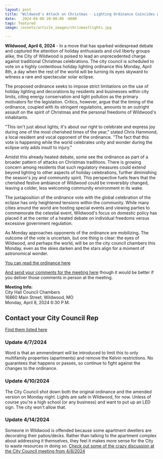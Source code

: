 ```yaml
---
layout: post
title: "Wildwood's Attack on Christmas - Lighting Ordinance Coincides with Global Eclipse Celebrations"
date:   2024-04-06 20:00:00 -0600
tags: featured
image: /assets/article_images/chrismastlights.jpg

---
```

**Wildwood, April 6, 2024** - In a move that has sparked widespread debate and captured the attention of holiday enthusiasts and civil liberty groups alike, the City of Wildwood is poised to lead an unprecedented charge against traditional Christmas celebrations. The city council is scheduled to vote on a highly contentious holiday lighting ordinance this Monday, April 8th, a day when the rest of the world will be turning its eyes skyward to witness a rare and spectacular solar eclipse.

The proposed ordinance seeks to impose strict limitations on the use of holiday lighting and decorations by residents and businesses within city limits, citing energy conservation and light pollution as the primary motivators for the legislation. Critics, however, argue that the timing of the ordinance, coupled with its stringent regulations, amounts to an outright assault on the spirit of Christmas and the personal freedoms of Wildwood's inhabitants.

"This isn't just about lights; it's about our right to celebrate and express joy during one of the most cherished times of the year," stated Chris Hammond, a local resident and vocal opponent of the ordinance. "The fact that this vote is happening while the world celebrates unity and wonder during the eclipse only adds insult to injury."

Amidst this already heated debate, some see the ordinance as part of a broader pattern of attacks on Christmas traditions. There is growing concern among residents that such regulatory measures could extend beyond lighting to other aspects of holiday celebrations, further diminishing the season's joy and community spirit. This perspective fuels fears that the cherished festive ambiance of Wildwood could be irreversibly changed, leaving a colder, less welcoming community environment in its wake.

The juxtaposition of the ordinance vote with the global celebration of the eclipse has only heightened tensions within the community. While many cities around the world are hosting special events and viewing parties to commemorate the celestial event, Wildwood's focus on domestic policy has placed it at the center of a heated debate on individual freedoms versus excessive government regulation.

As Monday approaches opponents of the ordinance are mobilizing. The outcome of the vote is uncertain, but one thing is clear: the eyes of Wildwood, and perhaps the world, will be on the city council chambers this Monday, even as the skies darken and the stars align for a moment of astronomical wonder.

[You can read the ordinance here](https://www.cityofwildwood.com/AgendaCenter/ViewFile/Item/39092?fileID=46768&fbclid=IwAR05IvRqjzQ9hrDfD3chjPJ_zDUTkEWgaMMdV8Zgc-o9wKl_DR6oFMwVTQA_aem_AaG7xYZyqrNxGs5v-8FS24lvDe1qRllBaFUtmRe7zxM9PssCeL8el2f_85KBMUVIPMXn-vFrggRDNYoa_9-j70Fi)

[And send your comments for the meeting here](https://www.cityofwildwood.com/FormCenter/Planning-Department-5/Meeting-Comment-Form-48?fbclid=IwAR0oiGBBjuIp0iwvzcc6yXyHjgRfHfLDXadn5DjibaeBLVG2z99kLoIbs00_aem_AaGaUdXK74xF-JVvVAt4OLGJN6fAe08OtElwgIG1y3kSQ17S-HH5mSBTdS8q4DUKN0zJy_3kQ6wXcv3yVAGmQHGb) though it would be better if you deliver those comments in person at the meeting.

**Meeting Info:**  
City Hall Council Chambers  
16860 Main Street, Wildwood, MO  
Monday, April 8, 2024 6:30 P.M.  

## Contact your City Council Rep
[Find them listed here](https://www.cityofwildwood.com/150/City-Council)

### Update 4/7/2024
Word is that an ammendmant will be introduced to limit this to only multifamily properties (apartments) and remove the Kelvin restrictions. No guarantees that happens or passes, so continue to fight against the changes to the ordinance.

### Update 4/10/2024
The City Council shot down both the original ordinance and the amended version on Monday night. Lights are safe in Wildwood, for now. Unless of course you're a high school (or any business) and want to put up an LED sign. The city won't allow that. 

### Update 4/14/2024
Someone in Wildwood is offended because some apartment dwellers are decorating their patios/decks. Rather than talking to the apartment complex about addressing it themselves, they feel it makes more sense for the City to waste resources in doing so. [Check out some of the crazy discussion at the City Council meeting from 4/8/2024](https://www.youtube.com/watch?v=lky3D5fjb2A)

